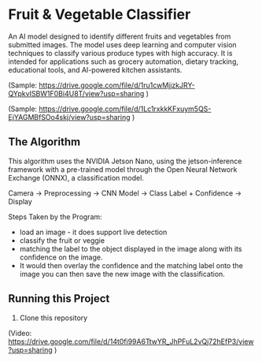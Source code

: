 # Fruit & Vegetable Classifier
An AI model designed to identify different fruits and vegetables from submitted images. The model uses deep learning and computer vision techniques to classify various produce types with high accuracy. It is intended for applications such as grocery automation, dietary tracking, educational tools, and AI-powered kitchen assistants.

(Sample: https://drive.google.com/file/d/1ru1cwMjjzkJRY-QYpkvISBW1F0Bi4U8T/view?usp=sharing )

(Sample: https://drive.google.com/file/d/1Lc1rxkkKFxuym5QS-EjYAGMBfSOo4skj/view?usp=sharing )
## The Algorithm
This algorithm uses the NVIDIA Jetson Nano, using the jetson-inference framework with a pre-trained model through the Open Neural Network Exchange (ONNX), a classification model.

Camera → Preprocessing → CNN Model → Class Label + Confidence → Display

Steps Taken by the Program:
- load an image - it does support live detection
- classify the fruit or veggie
- matching the label to the object displayed in the image along with its confidence on the image.
- It would then overlay the confidence and the matching label onto the image
you can then save the new image with the classification.

## Running this Project
1. Clone this repository

(Video: https://drive.google.com/file/d/14t0fi99A6TtwYR_JhPFuL2vQj72hEfP3/view?usp=sharing )
